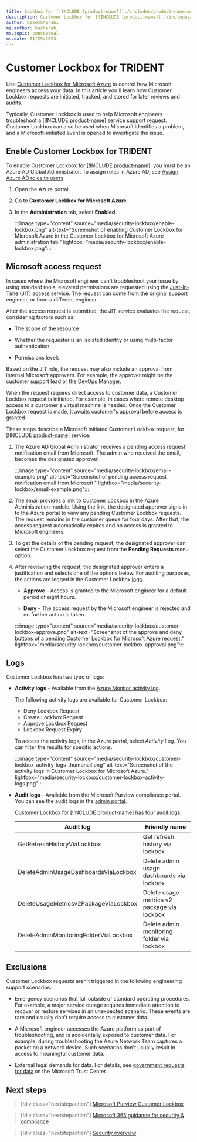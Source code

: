 ```yaml
---
title: Lockbox for [!INCLUDE [product-name](../includes/product-name.md)]
description: Customer Lockbox for [!INCLUDE [product-name](../includes/product-name.md)] is a service that allows customers to control how Microsoft engineers access their data.
author: KesemSharabi
ms.author: kesharab
ms.topic: conceptual
ms.date: 01/29/2023
---
```


# Customer Lockbox for TRIDENT

Use [Customer Lockbox for Microsoft Azure](/azure/security/fundamentals/customer-lockbox-overview) to control how Microsoft engineers access your data. In this article you'll learn how Customer Lockbox requests are initiated, tracked, and stored for later reviews and audits.

Typically, Customer Lockbox is used to help Microsoft engineers troubleshoot a [!INCLUDE [product-name](../includes/product-name.md)] service support request. Customer Lockbox can also be used when Microsoft identifies a problem, and a Microsoft-initiated event is opened to investigate the issue.

## Enable Customer Lockbox for TRIDENT

To enable Customer Lockbox for [!INCLUDE [product-name](../includes/product-name.md)], you must be an Azure AD Global Administrator. To assign roles in Azure AD, see [Assign Azure AD roles to users](/azure/active-directory/roles/manage-roles-portal).

1. Open the Azure portal.

2. Go to **Customer Lockbox for Microsoft Azure**.

3. In the **Administration** tab, select **Enabled**.

    :::image type="content" source="media/security-lockbox/enable-lockbox.png" alt-text="Screenshot of enabling Customer Lockbox for Microsoft Azure in the Customer Lockbox for Microsoft Azure administration tab." lightbox="media/security-lockbox/enable-lockbox.png":::

## Microsoft access request

In cases where the Microsoft engineer can't troubleshoot your issue by using standard tools, elevated permissions are requested using the [Just-In-Time](/azure/azure-resource-manager/managed-applications/request-just-in-time-access) (JIT) access service. The request can come from the original support engineer, or from a different engineer.

After the access request is submitted, the JIT service evaluates the request, considering factors such as:

* The scope of the resource

* Whether the requester is an isolated identity or using multi-factor authentication

* Permissions levels

Based on the JIT role, the request may also include an approval from internal Microsoft approvers. For example, the approver might be the customer support lead or the DevOps Manager.

When the request requires direct access to customer data, a Customer Lockbox request is initiated. For example, in cases where remote desktop access to a customer's virtual machine is needed. Once the Customer Lockbox request is made, it awaits customer's approval before access is granted.

These steps describe a Microsoft initiated Customer Lockbox request, for [!INCLUDE [product-name](../includes/product-name.md)] service.

1. The Azure AD Global Administrator receives a pending access request notification email from Microsoft. The admin who received the email, becomes the designated approver.

    :::image type="content" source="media/security-lockbox/email-example.png" alt-text="Screenshot of pending access request notification email from Microsoft." lightbox="media/security-lockbox/email-example.png":::

2. The email provides a link to Customer Lockbox in the Azure Administration module. Using the link, the designated approver signs in to the Azure portal to view any pending Customer Lockbox requests. The request remains in the customer queue for four days. After that, the access request automatically expires and no access is granted to Microsoft engineers.

3. To get the details of the pending request, the designated approver can select the Customer Lockbox request from the **Pending Requests** menu option.

4. After reviewing the request, the designated approver enters a justification and selects one of the options below. For auditing purposes, the actions are logged in the Customer Lockbox [logs](#logs).

    * **Approve** - Access is granted to the Microsoft engineer for a default period of eight hours.

    * **Deny** - The access request by the Microsoft engineer is rejected and no further action is taken.

    :::image type="content" source="media/security-lockbox/customer-lockbox-approve.png" alt-text="Screenshot of the approve and deny buttons of a pending Customer Lockbox for Microsoft Azure request." lightbox="media/security-lockbox/customer-lockbox-approval.png":::

## Logs

Customer Lockbox has two type of logs:

* **Activity logs** - Available from the [Azure Monitor activity log](/azure/azure-monitor/essentials/activity-log?tabs=powershell).

    The following activity logs are available for Customer Lockbox:
    * Deny Lockbox Request
    * Create Lockbox Request
    * Approve Lockbox Request
    * Lockbox Request Expiry

    To access the activity logs, in the Azure portal, select *Activity Log*. You can filter the results for specific actions.

    :::image type="content" source="media/security-lockbox/customer-lockbox-activity-logs-thumbnail.png" alt-text="Screenshot of the activity logs in Customer Lockbox for Microsoft Azure." lightbox="media/security-lockbox/customer-lockbox-activity-logs.png":::

* **Audit logs** - Available from the Microsoft Purview compliance portal. You can see the audit logs in the [admin portal](/power-bi/admin/service-admin-portal-audit-logs).

    Customer Lockbox for [!INCLUDE [product-name](../includes/product-name.md)] has four [audit logs](/power-bi/admin/service-admin-auditing):

    |Audit log                             |Friendly name                               |
    |--------------------------------------|--------------------------------------------|
    |GetRefreshHistoryViaLockbox           |Get refresh history via lockbox             |
    |DeleteAdminUsageDashboardsViaLockbox  |Delete admin usage dashboards via lockbox   |
    |DeleteUsageMetricsv2PackageViaLockbox |Delete usage metrics v2 package via lockbox |
    |DeleteAdminMonitoringFolderViaLockbox |Delete admin monitoring folder via lockbox  |

## Exclusions

Customer Lockbox requests aren't triggered in the following engineering support scenarios:

* Emergency scenarios that fall outside of standard operating procedures. For example, a major service outage requires immediate attention to recover or restore services in an unexpected scenario. These events are rare and usually don't require access to customer data.

* A Microsoft engineer accesses the Azure platform as part of troubleshooting, and is accidentally exposed to customer data. For example, during troubleshooting the Azure Network Team captures a packet on a network device. Such scenarios don't usually result in access to meaningful customer data.

* External legal demands for data. For details, see [government requests for data](https://www.microsoft.com/trust-center/?rtc=1) on the Microsoft Trust Center.

## Next steps

>[!div class="nextstepaction"]
>[Microsoft Purview Customer Lockbox](/microsoft-365/compliance/customer-lockbox-requests)

>[!div class="nextstepaction"]
>[Microsoft 365 guidance for security & compliance](/office365/servicedescriptions/microsoft-365-service-descriptions/microsoft-365-tenantlevel-services-licensing-guidance/microsoft-365-security-compliance-licensing-guidance#microsoft-purview-customer-lockbox)

>[!div class="nextstepaction"]
>[Security overview](security-overview.md)
